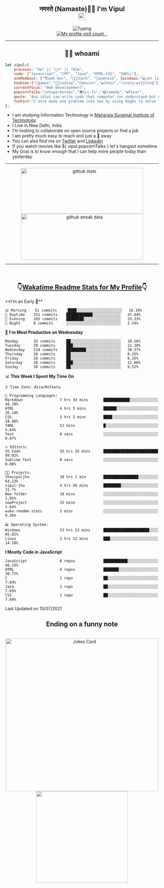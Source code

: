 <h2 align="center">नमस्ते (Namaste)🙏🏻 I'm Vipul<br><img src="https://media.giphy.com/media/hvRJCLFzcasrR4ia7z/giphy.gif" width="25px"></h2>
<div align=center>
<img src="https://readme-typing-svg.herokuapp.com?font=Fira+Code&color=A020E3&center=true&vCenter=true&lines=Web+Developement;Watching+Movies+and+shows;Javascript;Cricket;Linux" alt="Typing">
</div>
<div align=center>
<a href="https://github.com/thevipuljha">
    <img src="https://komarev.com/ghpvc/?username=thevipuljha&color=800080&label=Love+You&style=flat-square" alt="My profile visit count">
</a>
<a href="https://www.linkedin.com/in/thevipuljha">
    <img src="https://img.shields.io/static/v1?label=&style=flat-square&logoWidth=14&message=thevipuljha&logo=linkedin&labelColor=white&logoColor=0A66C2&color=0A66C2" alt="">
</a>
<a href="mailto:vipuljha1142@gmail.com">
    <img src="https://img.shields.io/static/v1?label=&style=flat-square&logoWidth=14&message=vipuljha1142@gmail.com&logo=gmail&labelColor=white&logoColor=EA4335&color=EA4335" alt="">
</a>
<a href="https://twitter.com/thevipuljha">
    <img src="https://img.shields.io/static/v1?label=&style=flat-square&logoWidth=14&message=thevipuljha&logo=twitter&labelColor=white&logoColor=1DA1F2&color=1DA1F2" alt="">
</a>
</div>
<hr>
<h2 align="center"> 👨‍💻 whoami</h2>

```javascript
let vipul={
    pronouns: "He" || "🙋‍♂️" || "Him",
    code: ["Javascript", "CPP", "Java", "HTML-CSS", "SHELL"],
    askMeAbout: ["🌎web dev", "👨🏼‍💻tech", "📱android", {windows:"💻not literally"}],
    hoobies:["🏏games","👨‍💻coding","🍿movies","♟️chess","✍️story-writting"],
    currentFocus: "Web Developement",
    popcornTalks:"🦸‍♂️Superheroes","👽Sci-fi","😂Comedy","❤️Pixar",
    qoute: "Any idiot can write code that computer can understand but only good developers can write code that humans can understand",
    funFact:"I once made one problem into two by using RegEx to solve first problem"
};
```

- I am studying Information Technology in [Maharaja Surajmal Institute of Technology](https://www.msit.in/)
- I Live in New Delhi, India
- I’m looking to collaborate on open source projects or find a job
- I am pretty much easy to reach and just a 👋 away
- You can also find me on [Twitter](https://twitter.com/thevipuljha) and [LinkedIn](https://www.linkedin.com/in/thevipuljha)
- If you watch movies like ${ vipul.popcornTalks } let's hangout sometime
- My Goal is to know enough that I can help more people today than yesterday
<hr>
<div align=center>
<a href="https://github.com/anuraghazra/github-readme-stats"><img src = "https://github-readme-stats.vercel.app/api?username=thevipuljha&show_icons=true&count_private=true&custom_title=MY+GITHUB+DATA&theme=radical&border_color=753778"  alt="github stats" height="150" width="400"></a>
<a href="https://github.com/DenverCoder1/github-readme-streak-stats"><img src = "http://github-readme-streak-stats.herokuapp.com?user=thevipuljha&theme=radical&fire=FFE608&border=753778" alt="github streak data" height="150" width="400"></a>
</div>
<hr>
<br>

<h2 align=center>👇<a href="https://wakatime.com/">Wakatime </a><a href="https://github.com/anmol098/waka-readme-stats">Readme Stats for My Profile</a>👇</h2>
<!--START_SECTION:waka-->
**I'm an Early 🐤** 

```text
🌞 Morning    51 commits     ████░░░░░░░░░░░░░░░░░░░░░   16.19% 
🌆 Daytime    151 commits    ████████████░░░░░░░░░░░░░   47.94% 
🌃 Evening    105 commits    ████████░░░░░░░░░░░░░░░░░   33.33% 
🌙 Night      8 commits      ░░░░░░░░░░░░░░░░░░░░░░░░░   2.54%

```
📅 **I'm Most Productive on Wednesday** 

```text
Monday       32 commits     ██░░░░░░░░░░░░░░░░░░░░░░░   10.16% 
Tuesday      39 commits     ███░░░░░░░░░░░░░░░░░░░░░░   12.38% 
Wednesday    124 commits    █████████░░░░░░░░░░░░░░░░   39.37% 
Thursday     26 commits     ██░░░░░░░░░░░░░░░░░░░░░░░   8.25% 
Friday       26 commits     ██░░░░░░░░░░░░░░░░░░░░░░░   8.25% 
Saturday     38 commits     ███░░░░░░░░░░░░░░░░░░░░░░   12.06% 
Sunday       30 commits     ██░░░░░░░░░░░░░░░░░░░░░░░   9.52%

```


📊 **This Week I Spent My Time On** 

```text
⌚︎ Time Zone: Asia/Kolkata

💬 Programming Languages: 
Markdown                 7 hrs 33 mins       ████████████░░░░░░░░░░░░░   48.39% 
HTML                     4 hrs 5 mins        ██████░░░░░░░░░░░░░░░░░░░   26.18% 
CSS                      3 hrs 2 mins        ████░░░░░░░░░░░░░░░░░░░░░   19.46% 
YAML                     52 mins             █░░░░░░░░░░░░░░░░░░░░░░░░   5.64% 
Text                     0 secs              ░░░░░░░░░░░░░░░░░░░░░░░░░   0.07%

🔥 Editors: 
VS Code                  15 hrs 35 mins      █████████████████████████   99.92% 
Sublime Text             0 secs              ░░░░░░░░░░░░░░░░░░░░░░░░░   0.08%

🐱‍💻 Projects: 
thevipuljha              10 hrs 1 min        ████████████████░░░░░░░░░   64.23% 
vipul-jha                4 hrs 56 mins       ████████░░░░░░░░░░░░░░░░░   31.7% 
New folder               18 mins             ░░░░░░░░░░░░░░░░░░░░░░░░░   1.95% 
newProject               15 mins             ░░░░░░░░░░░░░░░░░░░░░░░░░   1.64% 
waka-readme-stats        3 mins              ░░░░░░░░░░░░░░░░░░░░░░░░░   0.36%

💻 Operating System: 
Windows                  13 hrs 23 mins      █████████████████████░░░░   85.82% 
Linux                    2 hrs 12 mins       ███░░░░░░░░░░░░░░░░░░░░░░   14.18%

```

**I Mostly Code in JavaScript** 

```text
JavaScript               6 repos             ███████████░░░░░░░░░░░░░░   46.15% 
HTML                     4 repos             ███████░░░░░░░░░░░░░░░░░░   30.77% 
C                        1 repo              ██░░░░░░░░░░░░░░░░░░░░░░░   7.69% 
Java                     1 repo              ██░░░░░░░░░░░░░░░░░░░░░░░   7.69% 
CSS                      1 repo              ██░░░░░░░░░░░░░░░░░░░░░░░   7.69%

```



 Last Updated on 10/07/2021
<!--END_SECTION:waka-->

<div align=center>
<h2 align=center> Ending on a funny note</h2>
<br>
<img src="https://readme-jokes.vercel.app/api?theme=tokyonight" alt="Jokes Card" width="500"/>
<br>
<img src="https://media.giphy.com/media/3o6Zt6KHxJTbXCnSvu/giphy.gif" width="300"/>
</div>
